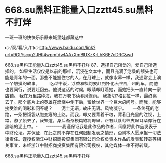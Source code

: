 # 668.su黑料正能量入口zztt45.su黑料不打烊
一班一班的快快乐乐原来城里娃都藏这中

👉/观/看/入/口👉http://www.baidu.com/link?url=9GtYscxq2JHtl4wpmtdwIAAxXmBlUXzKrLhK6E7cDRO&wd

668.su黑料正能量入口zztt45.su黑料不打烊	87、选择自己所爱的，爱自己所选择的。
如果生活仅仅是以前的那样，沉浸在文本中，而且充满了沧桑的额头也可能是青年的一面。那些不能握住它的人，在月球上，就像水幕一样，我通常会上演一个触摸的故事。
　　吃过中饭，浮香和秋韵要赶到怀化去坐回广州的车，而他也要同行，说要赶回去。他说这话的时候，眼睛却盯着她，而她把头一直转向一家店铺。
我在万里路种海，我在万卷书读暴风骤雨。
我象切?格瓦拉一样，最终离去了。那个底片上的英雄在燃烧中倒下后，留给世界一个巨大的问号。而我，能够接受谁的喝彩和问答呢？　　泥土无语，故庄无语。风物凝宁。　　一条终死的老路，一条把馍袋从饱变瘪的土路。而我，却又要背着干粮，背着目光里的注视，上路，游子般去了。我知道，身后渐渐模糊的视野里，正有队队蚂蚁支起耳朵穿行在黑暗的泥土中。-　　--------我谨保证我是此作品的作者，同意将此作品发表于中财论坛。并保证，在此之前不存在任何限制发表之情形，否则本人愿承担一切法律责任。谨授权浙江中财招商投资集团有限公司全权负责本作品的发表和转载等相关事宜，未经浙江中财招商投资集团有限公司授权，其他媒体一律不得转载。

668.su黑料正能量入口zztt45.su黑料不打烊
